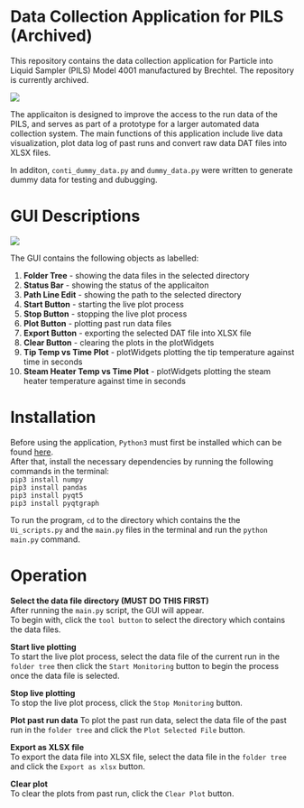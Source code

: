 # Data Collection Application for PILS (Archived)
This repository contains the data collection application for Particle into Liquid Sampler (PILS) Model 4001 manufactured by Brechtel. 
The repository is currently archived. 

![](images/GUI_main.png)

The applicaiton is designed to improve the access to the run data of the PILS, and serves as part of a prototype for a larger automated data collection system. The main functions of this application include live data visualization, plot data log of past runs and convert raw data DAT files into XLSX files.  

In additon, `conti_dummy_data.py` and `dummy_data.py` were written to generate dummy data for testing and dubugging.

# GUI Descriptions
![](images/GUI_label.png)

The GUI contains the following objects as labelled:
1. **Folder Tree** - showing the data files in the selected directory 
2. **Status Bar** - showing the status of the applicaiton
3. **Path Line Edit** - showing the path to the selected directory
4. **Start Button** - starting the live plot process
5. **Stop Button** - stopping the live plot process
6. **Plot Button** - plotting past run data files 
7. **Export Button** - exporting the selected DAT file into XLSX file
8. **Clear Button** - clearing the plots in the plotWidgets
9. **Tip Temp vs Time Plot** - plotWidgets plotting the tip temperature against time in seconds
10. **Steam Heater Temp vs Time Plot** - plotWidgets plotting the steam heater temperature against time in seconds 

# Installation
Before using the application, `Python3` must first be installed which can be found [here](https://www.python.org/downloads/).  
After that, install the necessary dependencies by running the following commands in the terminal:  
`pip3 install numpy`  
`pip3 install pandas`  
`pip3 install pyqt5`  
`pip3 install pyqtgraph`  

To run the program, `cd` to the directory which contains the the `Ui_scripts.py` and the `main.py` files in the terminal and run the `python main.py` command.  

# Operation
**Select the data file directory (MUST DO THIS FIRST)**  
After running the `main.py` script, the GUI will appear.  
To begin with, click the `tool button` to select the directory which contains the data files.  

**Start live plotting**  
To start the live plot process, select the data file of the current run in the `folder tree` then click the `Start Monitoring` button to begin the process once the data file is selected.  

**Stop live plotting**  
To stop the live plot process, click the `Stop Monitoring` button.  

**Plot past run data**
To plot the past run data, select the data file of the past run in the `folder tree` and click the `Plot Selected File` button.  

**Export as XLSX file**  
To export the data file into XLSX file, select the data file in the `folder tree` and click the `Export as xlsx` button.  

**Clear plot**  
To clear the plots from past run, click the `Clear Plot` button. 
